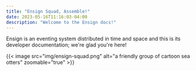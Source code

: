```yaml
---
title: "Ensign Squad, Assemble!"
date: 2023-05-16T11:16:03-04:00
description: "Welcome to the Ensign docs!"
---
```


Ensign is an eventing system distributed in time and space and this is its developer documentation; we're glad you're here!

{{< image src="img/ensign-squad.png" alt="a friendly group of cartoon sea otters" zoomable="true" >}}


